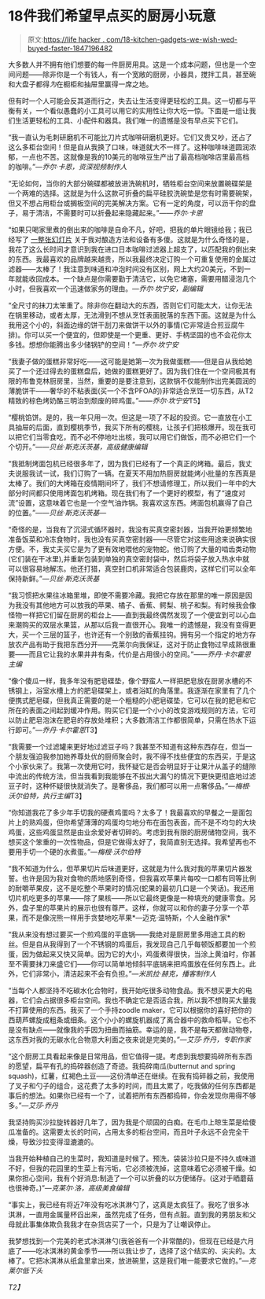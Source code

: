 # 18件我们希望早点买的厨房小玩意

> 原文:[https://life hacker . com/18-kitchen-gadgets-we-wish-wed-buyed-faster-1847196482](https://lifehacker.com/18-kitchen-gadgets-we-wish-wed-bought-sooner-1847196482)

大多数人并不拥有他们想要的每一件厨房用具。这是一个成本问题，但也是一个空间问题——除非你是一个有钱人，有一个宽敞的厨房，小器具，搅拌工具，甚至碗和大盘子都得*为*在橱柜和抽屉里赢得一席之地。

但有时一个人可能会反其道而行之，失去让生活变得更轻松的工具。这一切都与平衡有关，一个看似愚蠢的小工具可以用它的实用性让你大吃一惊。下面是一组让我们生活更轻松的工具、小配件和器具。我们唯一的遗憾是没有早点买下它们。

“我一直认为毛刺研磨机不可能比刀片式咖啡研磨机更好。它们又贵又吵，还占了这么多柜台空间！但是自从我换了口味，味道就大不一样了。这种咖啡味道圆润浓郁，一点也不苦。这就像是我的10美元的咖啡豆生产出了最高档咖啡店里最高档的咖啡。”*—乔尔·卡恩，资深视频制作人*

“无论如何，当你的大部分碗碟都被放进洗碗机时，牺牲柜台空间来放置碗碟架是一个两难的选择。这就是为什么这款可折叠的扁平硅胶洗碗垫是您有时需要碗架，但又不想占用柜台或搁板空间的完美解决方案。它有一定的角度，可以沥干你的盘子，易于清洁，不需要时可以折叠起来隐藏起来。”*——乔尔·卡恩*

“如果只喝家里煮的倒出来的咖啡是自命不凡，好吧，把我的单片眼镜给我；我已经写了 [一整张幻灯片](https://lifehacker.com/12-items-that-fuel-my-coffee-addiction-1844947763) 关于我对酿造方法和设备有多傻。这就是为什么奇怪的是，我花了这么长时间才意识到我在进口日本咖啡过滤器上超支了，以匹配我的倒出来的东西。我最喜欢的品牌越来越贵，所以我最终决定订购一个可重复使用的金属过滤器——太棒了！我注意到味道和冲泡时间没有区别，网上大约20美元，不到一年就能收回成本。一个缺点是你需要勤于清洁它，以免它堵塞，需要用醋浸泡几个小时，但我喜欢一个迅速做家务的理由。*—乔尔·坎宁安，副编辑*

“全尺寸的抹刀太笨重了。除非你在翻动大的东西，否则它们可能太大，让你无法在锅里移动，或者太厚，无法滑到不想从烹饪表面脱落的东西下面。这就是为什么我用这个小的，斜面边缘的饼干刮刀来做饼干以外的事情(它非常适合煎豆腐牛排)。你可以买一个便宜的，但即使是一个更重、更好、手柄坚固的也不会花你太多钱。想想你能腾出多少储锅铲的空间！”*—乔尔·坎宁安*

“我妻子做的蛋糕非常好吃——这可能是她第一次为我做蛋糕——但是自从我给她买了一个还过得去的蛋糕盘后，她做的蛋糕更好了。因为我们住在一个空间极其有限的布鲁克林厨房里，当然，重要的是要注意到，这款锅不仅能制作出完美圆润的薄脆饼干——奢华的不粘表面(买一个不含PFOA的)非常适合烹饪一切东西，从T2精致的棕色烤奶酪三明治到颓废的碎鸡蛋。”*——乔尔·坎宁安*T5】

“樱桃馅饼。是的，我一年只用一次。但这是一项了不起的投资。它一直放在小工具抽屉的后面，直到樱桃季节，我买下所有的樱桃，让孩子们把核爆开。现在我可以把它们当零食吃，而不必不停地吐出核，我可以用它们做饭，而不必把它们一个个切开。”*——贝丝·斯克沃茨基，高级健康编辑*

“我抵制烤面包机已经很多年了，因为我们已经有了一个真正的烤箱。最后，我丈夫说服我试一试，我们订购了一辆。在夏天不用加热厨房就能烤小批量的东西真是太棒了。我们的大烤箱在疫情期间坏了，我们不想请修理工，所以我们一年中的大部分时间都只使用烤面包机烤箱。现在我们有了一个更好的模型，有了“速度对流”设置，这意味着它也是一个空气油炸锅。我喜欢这东西。烤面包机赢得了自己的位置。”*——贝丝·斯克沃茨基*—

“奇怪的是，当我有了沉浸式循环器时，我没有买真空密封器，当我开始更频繁地准备饭菜和冷冻食物时，我也没有买真空密封器——尽管它对这些用途来说确实很方便。不，我丈夫买它是为了更有效地喂他的宠物蛇。他订购了大量的啮齿类动物(它们装在干冰里),并重新包装到单独的真空密封袋中，然后将袋子放入热水中就可以很容易地解冻。他还打猎，真空封口机非常适合包装鹿肉，这样它们可以全年保持新鲜。”*—贝丝·斯克沃茨基*

“我习惯把水果往冰箱里堆，即使不需要冷藏。我把它存放在那里的唯一原因是因为我没有其他地方可以放我的苹果、橘子、香蕉、鳄梨、桃子和梨。有时候我会像怪物一样把它们留在厨房的柜台上——直到我最终偶然发现了一个便宜到可以心血来潮购买的双层水果篮，从那以后我一直很开心。我唯一的遗憾是，我没有变得更大，买一个三层的篮子，也许还有一个别致的香蕉挂钩。拥有另一个指定的地方存放农产品有助于我把东西分开——克莱尔向我保证，这对于防止食物过早成熟很重要——而且它让我的水果井井有条，代价是占用很小的空间。”*——乔丹·卡尔霍恩主编*

“像个傻瓜一样，我多年没有肥皂碟垫，像个野蛮人一样把肥皂放在厨房水槽的不锈钢上，浴室水槽上方的肥皂碟架上，或者浴缸的角落里。我逐渐在家里有了几个便携式肥皂碟，但我真正需要的是一个粗糙的小肥皂碟垫，它可以在我的肥皂和它所在的表面之间起到缓冲作用。购买它们是一个小小的改变游戏规则的方法，它可以防止肥皂泡沫在肥皂的存放处堆积；大多数清洁工作都很简单，只需在热水下运行即可。”*—乔丹·卡尔霍恩*T3】

“我需要一个过滤罐来更好地过滤豆子吗？我甚至不知道有这种东西存在，但当一个朋友强迫我参加她养尊处优的厨师聚会时，我不得不找些便宜的东西买，于是这个小家伙来了。我第一次使用它时，我怀疑它是否会明显好于让果汁从盖子的缝隙中流出的传统方法，但当我看到我能够在不拔出大漏勺的情况下更快更彻底地过滤豆子时，这种怀疑很快就消失了。是奢侈品，我们都可以用一点奢侈品。”*—梅根·沃尔伯特，执行主编*T3】

“你知道我花了多少年手切我的硬煮鸡蛋吗？太多了！我最喜欢的早餐之一是面包片上的熟鸡蛋，但你希望薄薄的鸡蛋均匀地分布在面包表面，而不是不均匀的大块鸡蛋，这些鸡蛋显然是由业余爱好者切碎的。考虑到我有限的厨房储物空间，我不想买这个笨重的一次性物品，但是它做得太好了，我简直别无选择。我希望再也不要用手切一个硬的水煮蛋。”*—梅根·沃尔伯特*

“我不知道为什么，但苹果切片后味道更好，这就是为什么我对我的苹果切片器发誓。也许是因为我对食物的质地感到奇怪，但我喜欢苹果片每咬一口都有同等比例的耐嚼苹果皮，这不是吃整个苹果时的情况(蛇果的最初几口是一个笑话)。我还用切片机吃更多的苹果——除了果核——所以它最终更像是一种填充的健康零食。另外，盘子里的苹果片的展示也很有尊严。这样，你就可以和你的妻子分享一个苹果，而不是像浣熊一样用手贪婪地吃苹果*—迈克·温特斯，个人金融作家*

“我从来没有想过要买一个煎鸡蛋的平底锅——我绝对是厨房里多用途工具的粉丝。但是自从我得到了一个不锈钢的鸡蛋后，我发现自己几乎每顿饭都要加一个煎蛋，因为做起来又快又简单。因为它的大小，鸡蛋煮得很快，当涂上黄油时，你甚至不需要抹刀来盛它们——你可以简单地倾斜平底锅来把鸡蛋放在任何东西上。此外，它们非常小，清洁起来不会有负担。”*—米凯拉·赫克，播客制作人*

“当每个人都坚持不吃碳水化合物时，我开始吃很多动物食品。我不想买更大的电器，它们会占据很多柜台空间。我也不确定它是否适合我，所以我不想购买大量我不打算使用的东西。我买了一个手持zoodle maker，它可以根据你的喜好把你的西葫芦螺旋成粗条或细条。这个小小的螺旋机器成了离合器中的救命稻草。它也不是没有缺点——就像我的手因为扭曲而抽筋。幸运的是，我不是每天都做动物卷，这东西对我的无碳水化合物意大利面之夜来说是完美的。”*—艾莎·乔丹，专职作家*

“这个厨房工具看起来像是日常用品，但它值得一提。考虑到我想要捣碎所有东西的愿望，扁平有孔的捣碎器创造了奇迹。我捣碎南瓜(butternut and spring squash)，红薯，红褐色土豆——这份清单还在继续。在我有捣碎器之前，我使用了叉子和勺子的组合，这花费了太多的时间，而且太累了，吃我做的任何东西都是事后的想法。如果你已经有一个了，试着把所有东西都捣碎，你会发现你用得不够多。”*—艾莎·乔丹*

我坚持购买沙拉旋转器好几年了，因为我是个顽固的白痴。在毛巾上晾生菜是给傻瓜准备的。这需要太长的时间，占用太多的柜台空间，而且叶子永远不会完全干燥，导致沙拉变得湿漉漉的。

当我开始种植自己的生菜时，我知道是时候了。预洗，袋装沙拉只是不持久或味道不好，但我的花园里的生菜上有污垢，它必须被洗掉，这意味着它必须被干燥。如果你担心空间，我有个好消息:制造了一个可以折叠的以方便储存。(这对于晒蘑菇也很神奇。)”*—克莱尔·洛，高级美食编辑*

“事实上，我已经有将近7年没有吃冰淇淋勺了，这真是太疯狂了。我吃了很多冰淇淋，一直用金属量杯舀出来，虽然完成了任务，但有点脏。直到我的男朋友和父母就此事集体欺负我我才在杂货店买了一个，只是为了让嘲讽停止。

我梦想找到一个完美的老式冰淇淋勺(我爸爸有一个非常酷的)，但现在已经是六月底了——吃冰淇淋的黄金季节——所以我让步了，选择了这个结实的、尖尖的。太棒了。它把冰淇淋从纸盒里拿出来，放进碗里，这是我们唯一能要求它做的。”*—克莱尔低下头*

*T2】*